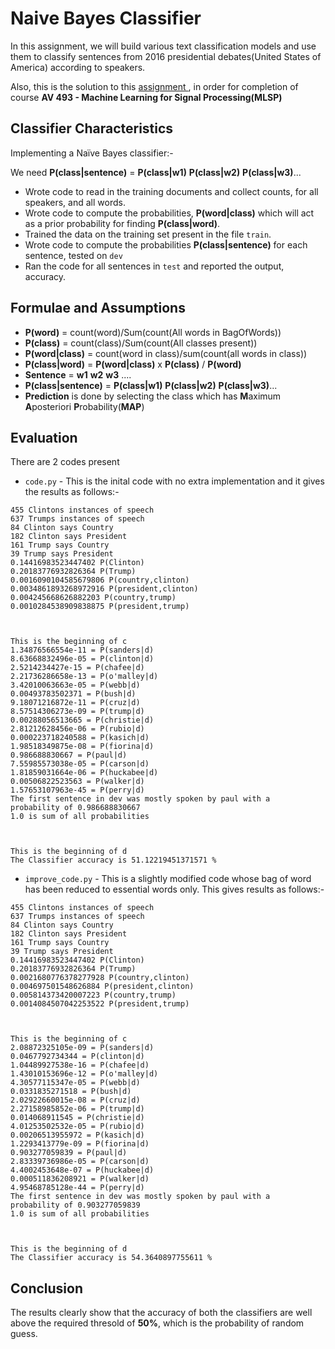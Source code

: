 # Naive Bayes Classifier

In this assignment, we will build various text classification models and use them to classify sentences from 2016 presidential debates(United States of America) according to speakers.

Also, this is the solution to this <a href="https://www3.nd.edu/~dchiang/teaching/nlp/2016/hw1.html"> assignment </a>, in order for completion of course **AV 493 - Machine Learning for Signal Processing(MLSP)**

## Classifier Characteristics
Implementing a Naïve Bayes classifier:-

We need **P(class|sentence)** = **P(class|w1)** **P(class|w2)** **P(class|w3)**... 

* Wrote code to read in the training documents and collect counts,  for all speakers, and all words.
* Wrote code to compute the probabilities, **P(word|class)** which will act as a prior probability for finding **P(class|word)**.
* Trained the data on the training set present in the file `train`.
* Wrote code to compute the probabilities **P(class|sentence)** for each sentence, tested on `dev`
* Ran the code for all sentences in `test` and reported the output, accuracy. 

## Formulae and Assumptions

* **P(word)** = count(word)/Sum(count(All words in BagOfWords))
* **P(class)** = count(class)/Sum(count(All classes present))
* **P(word|class)** = count(word in class)/sum(count(all words in class))
* **P(class|word)** = **P(word|class)** x **P(class)** / **P(word)**
* **Sentence** = **w1** **w2** **w3** ....
* **P(class|sentence)** = **P(class|w1)** **P(class|w2)** **P(class|w3)**... 
* **Prediction** is done by selecting the class which has **M**aximum **A**posteriori **P**robability(**MAP**)
## Evaluation

There are 2 codes present
* `code.py` - This is the inital code with no extra implementation and it 
gives the results as follows:-

```
455 Clintons instances of speech
637 Trumps instances of speech
84 Clinton says Country
182 Clinton says President
161 Trump says Country
39 Trump says President
0.14416983523447402 P(Clinton)
0.20183776932826364 P(Trump)
0.0016090104585679806 P(country,clinton)
0.0034861893268972916 P(president,clinton)
0.004245668626882203 P(country,trump)
0.0010284538909838875 P(president,trump)



This is the beginning of c
1.34876566554e-11 = P(sanders|d)
8.63668832496e-05 = P(clinton|d)
2.5214234427e-15 = P(chafee|d)
2.21736286658e-13 = P(o'malley|d)
3.42010063663e-05 = P(webb|d)
0.00493783502371 = P(bush|d)
9.18071216872e-11 = P(cruz|d)
8.57514306273e-09 = P(trump|d)
0.00288056513665 = P(christie|d)
2.81212628456e-06 = P(rubio|d)
0.000223718240588 = P(kasich|d)
1.98518349875e-08 = P(fiorina|d)
0.986688830667 = P(paul|d)
7.55985573038e-05 = P(carson|d)
1.81859031664e-06 = P(huckabee|d)
0.00506822523563 = P(walker|d)
1.57653107963e-45 = P(perry|d)
The first sentence in dev was mostly spoken by paul with a  probability of 0.986688830667
1.0 is sum of all probabilities



This is the beginning of d
The Classifier accuracy is 51.12219451371571 %
```

* `improve_code.py` - This is a slightly modified code whose bag of word has been
reduced to essential words only. This gives results as follows:-
```
455 Clintons instances of speech
637 Trumps instances of speech
84 Clinton says Country
182 Clinton says President
161 Trump says Country
39 Trump says President
0.14416983523447402 P(Clinton)
0.20183776932826364 P(Trump)
0.0021680776378277928 P(country,clinton)
0.004697501548626884 P(president,clinton)
0.005814373420007223 P(country,trump)
0.0014084507042253522 P(president,trump)



This is the beginning of c
2.08872325105e-09 = P(sanders|d)
0.0467792734344 = P(clinton|d)
1.04489927538e-16 = P(chafee|d)
1.43010153696e-12 = P(o'malley|d)
4.30577115347e-05 = P(webb|d)
0.0331835271518 = P(bush|d)
2.02922660015e-08 = P(cruz|d)
2.27158985852e-06 = P(trump|d)
0.014068911545 = P(christie|d)
4.01253502532e-05 = P(rubio|d)
0.00206513955972 = P(kasich|d)
1.2293413779e-09 = P(fiorina|d)
0.903277059839 = P(paul|d)
2.83339736986e-05 = P(carson|d)
4.4002453648e-07 = P(huckabee|d)
0.000511836208921 = P(walker|d)
4.95468785128e-44 = P(perry|d)
The first sentence in dev was mostly spoken by paul with a  probability of 0.903277059839
1.0 is sum of all probabilities



This is the beginning of d
The Classifier accuracy is 54.3640897755611 %
```

## Conclusion
The results clearly show that the accuracy of both the classifiers are well above
the required thresold of **50%**, which is the probability of random guess.